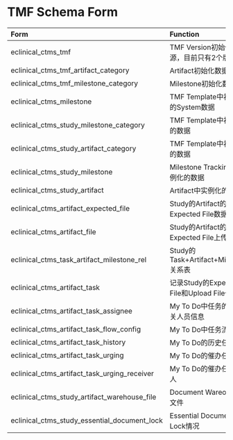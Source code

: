 # TMF Schema Form
| Form | Function | Module |
| :--- | :--- | :--- |
| eclinical_ctms_tmf | TMF Version初始化数据源，目前只有2个版本 | Basic Info |
| eclinical_ctms_tmf_artifact_category | Artifact初始化数据源 | TMF Template |
| eclinical_ctms_tmf_milestone_category | Milestone初始化数据源 | TMF Template |
| eclinical_ctms_milestone | TMF Template中初始化的System数据 | TMF Template |
| eclinical_ctms_study_milestone_category | TMF Template中初始化的数据 | TMF Template |
| eclinical_ctms_study_artifact_category | TMF Template中初始化的数据 | TMF Template |
| eclinical_ctms_study_milestone | Milestone Tracking中实例化的数据 | Milestone Tracking |
| eclinical_ctms_study_artifact | Artifact中实例化的数据 | Artifact |
| eclinical_ctms_artifact_expected_file | Study的Artifact的Expected File数据 | Artifact |
| eclinical_ctms_artifact_file | Study的Artifact的Expected File上传的文件 | Artifact/Essential Document |
| eclinical_ctms_task_artifact_milestone_rel | Study的Task+Artifact+Milestone关系表 | Artifact/My To Do |
| eclinical_ctms_artifact_task | 记录Study的Expected File和Upload File任务 | My To Do |
| eclinical_ctms_artifact_task_assignee | My To Do中任务的审核相关人员信息 | My To Do |
| eclinical_ctms_artifact_task_flow_config | My To Do中任务流情况 | My To Do |
| eclinical_ctms_artifact_task_history | My To Do的历史任务 | My To Do |
| eclinical_ctms_artifact_task_urging | My To Do的催办任务 | My To Do |
| eclinical_ctms_artifact_task_urging_receiver | My To Do的催办任务接收人 | My To Do |
| eclinical_ctms_study_artifact_warehouse_file | Document Wareouse的文件 | Document Warehouse |
| eclinical_ctms_study_essential_document_lock | Essential Document的Lock情况 | Essential Document |




